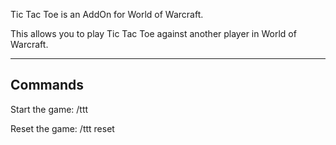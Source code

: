 Tic Tac Toe is an AddOn for World of Warcraft.

This allows you to play Tic Tac Toe against another player in World of Warcraft.

-------------------------------------
Commands
-------------------------------------

Start the game: /ttt

Reset the game: /ttt reset
